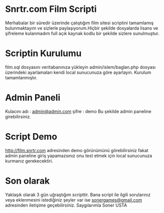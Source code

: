 # Snrtr.com Film Scripti
Merhabalar bir süredir üzerinde çalıştığım film sitesi scriptini tamamlamış bulunmaktayım ve sizlerle paylaşıyorum.Hiçbir şekilde dosyalarda lisans ve şifreleme kulanmadım full açık kaynak kodlu bir şekilde sizlere sunulmuştur.
# Scriptin Kurulumu
film.sql dosyasını veritabanınıza yükleyin
admin/islem/baglan.php dosyası üzerindeki ayarlamaları kendi local sunucunuza göre ayarlayın.
Kurulum tamamlanmıştır.
# Admin Paneli
Kulacını adı : admin@admin.com
şifre : demo
Bu şekilde admin paneline girebilirsiniz.
# Script Demo
http://film.snrtr.com adresinden demo görünümünü görebilirsiniz fakat admin paneline giriş yapamazsınız onu test etmek için local sunucunuza kurmanız gerekecektiri.
# Son olarak
Yaklaşık olarak 3 gün uğraştığım scripttir.
Bana script ile ilgili sorularınız veya eklenmesini istediğiniz şeyler var ise sonergames@gmail.com adresinden iletişime geçebilirsiniz.
Saygılarımla Soner USTA
